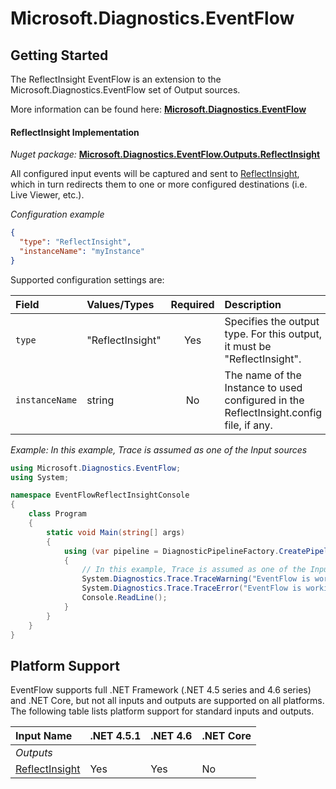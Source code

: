 # Microsoft.Diagnostics.EventFlow



## Getting Started
   
The ReflectInsight EventFlow is an extension to the Microsoft.Diagnostics.EventFlow set of Output sources. 

More information can be found here: [**Microsoft.Diagnostics.EventFlow**](https://github.com/Azure/diagnostics-eventflow/)




#### ReflectInsight Implementation

*Nuget package:* [**Microsoft.Diagnostics.EventFlow.Outputs.ReflectInsight**](https://www.nuget.org/packages/Microsoft.Diagnostics.EventFlow.Outputs.ReflectInsight/)

All configured input events will be captured and sent to [ReflectInsight](https://reflectsoftware.com/), which in turn redirects them to one or more configured destinations (i.e. Live Viewer, etc.).

*Configuration example*

```json
{
  "type": "ReflectInsight",
  "instanceName": "myInstance"
}

```

Supported configuration settings are:

| Field | Values/Types | Required | Description |
| :---- | :-------------- | :------: | :---------- |
| `type` | "ReflectInsight" | Yes | Specifies the output type. For this output, it must be "ReflectInsight". |
| `instanceName` | string | No | The name of the Instance to used configured in the ReflectInsight.config file, if any. |


*Example: In this example, Trace is assumed as one of the Input sources*

```csharp
using Microsoft.Diagnostics.EventFlow;
using System;

namespace EventFlowReflectInsightConsole
{
    class Program
    {
        static void Main(string[] args)
        {
            using (var pipeline = DiagnosticPipelineFactory.CreatePipeline("eventFlowConfig.json"))
            {
                // In this example, Trace is assumed as one of the Input sources.
                System.Diagnostics.Trace.TraceWarning("EventFlow is working!");
                System.Diagnostics.Trace.TraceError("EventFlow is working!");
                Console.ReadLine();
            }
        }
    }
}
```

## Platform Support
EventFlow supports full .NET Framework (.NET 4.5 series and 4.6 series) and .NET Core, but not all inputs and outputs are supported on all platforms. 
The following table lists platform support for standard inputs and outputs.  

| Input Name | .NET 4.5.1 | .NET 4.6 | .NET Core |
| :------------ | :---- | :---- | :---- |
| *Outputs* |
| [ReflectInsight](#reflectinsight) | Yes | Yes | No |

